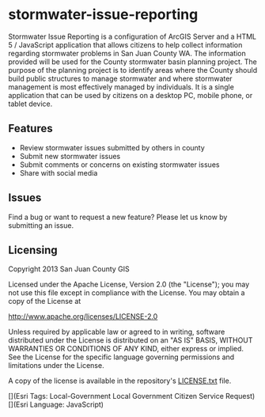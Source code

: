 # stormwater-issue-reporting

Stormwater Issue Reporting is a configuration of ArcGIS Server and a HTML 5 / JavaScript application that allows citizens to help collect information regarding stormwater problems in San Juan County WA.  The information provided will be used for the County stormwater basin planning project.  The purpose of the planning project is to identify areas where the County should build public structures to manage stormwater and where stormwater management is most effectively managed by individuals. It is a single application that can be used by citizens on a desktop PC, mobile phone, or tablet device.

## Features

* Review stormwater issues submitted by others in county
* Submit new stormwater issues
* Submit comments or concerns on existing stormwater issues
* Share with social media


## Issues

Find a bug or want to request a new feature?  Please let us know by submitting an issue.

## Licensing

Copyright 2013 San Juan County GIS

Licensed under the Apache License, Version 2.0 (the "License");
you may not use this file except in compliance with the License.
You may obtain a copy of the License at

   http://www.apache.org/licenses/LICENSE-2.0

Unless required by applicable law or agreed to in writing, software
distributed under the License is distributed on an "AS IS" BASIS,
WITHOUT WARRANTIES OR CONDITIONS OF ANY KIND, either express or implied.
See the License for the specific language governing permissions and
limitations under the License.

A copy of the license is available in the repository's
[LICENSE.txt](https://raw.github.com/Esri/citizen-service-request/master/LICENSE.txt) file.

[](Esri Tags: Local-Government Local Government Citizen Service Request)
[](Esri Language: JavaScript)
